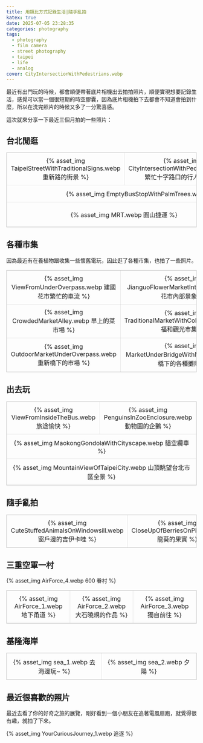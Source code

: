 ```yaml
---
title: 用類比方式記錄生活|隨手亂拍
katex: true
date: 2025-07-05 23:28:35
categories: photography
tags:
  - photography
  - film camera
  - street photography
  - taipei
  - life
  - analog
cover: CityIntersectionWithPedestrians.webp
---
```


最近有出門玩的時候，都會順便帶著底片相機出去拍拍照片，順便實現想要記錄生活，感覺可以當一個很短期的時空膠囊，因為底片相機拍下去都會不知道會拍到什麼，所以在洗完照片的時候又多了一分驚喜感。

這次就來分享一下最近三個月拍的一些照片：

## 台北閒逛

<table style="border-collapse: collapse; width: 100%; border: 1px solid rgba(0,0,0,0.2) !important;">
<tr>
<td style="border: 1px solid rgba(125,125,125,0.2); padding: 10px; text-align: center; width: 33%;">{% asset_img TaipeiStreetWithTraditionalSigns.webp 重新路的街景 %}</td>
<td style="border: 1px solid rgba(125,125,125,0.2); padding: 10px; text-align: center; width: 33%;">{% asset_img CityIntersectionWithPedestrians.webp 繁忙十字路口的行人風景 %}</td>
<td style="border: 1px solid rgba(125,125,125,0.2); padding: 10px; text-align: center; width: 33%;">{% asset_img NewTaipeiBridgeAndPark.webp 新北大橋與公園綠地 %}</td>
</tr>
<tr>
<td colspan="3" style="border: 1px solid rgba(125,125,125,0.2); padding: 10px; text-align: center;">{% asset_img EmptyBusStopWithPalmTrees.webp 椰子樹下的空蕩公車站 %}</td>
</tr>
<tr>
<td colspan="2" style="border: 1px solid rgba(125,125,125,0.2); padding: 10px; text-align: center;">{% asset_img MRT.webp 圓山捷運 %}</td>
<td colspan="1" style="border: 1px solid rgba(125,125,125,0.2); padding: 10px; text-align: center;">{% asset_img Road.webp 穿越 %}</td>
</tr>
</table>

## 各種市集

因為最近有在養植物跟收集一些懷舊電玩，因此逛了各種市集，也拍了一些照片。

<table style="border-collapse: collapse; width: 100%; border: 1px solid rgba(0,0,0,0.2) !important;">
<tr>
<td style="border: 1px solid rgba(125,125,125,0.2); padding: 10px; text-align: center; width: 50%;">{% asset_img ViewFromUnderOverpass.webp 建國花市繁忙的車流 %}</td>
<td style="border: 1px solid rgba(125,125,125,0.2); padding: 10px; text-align: center; width: 50%;">{% asset_img JianguoFlowerMarketInterior.webp 建國花市內部景象 %}</td> 
</tr>
<tr>
<td style="border: 1px solid rgba(125,125,125,0.2); padding: 10px; text-align: center; width: 50%;">{% asset_img CrowdedMarketAlley.webp 早上的菜市場 %}</td>
<td style="border: 1px solid rgba(125,125,125,0.2); padding: 10px; text-align: center; width: 50%;">{% asset_img TraditionalMarketWithColorfulTarps.webp 福和觀光市集 %}</td>
</tr>
<tr>
<td style="border: 1px solid rgba(125,125,125,0.2); padding: 10px; text-align: center; width: 50%;">{% asset_img OutdoorMarketUnderOverpass.webp 重新橋下的市場 %}</td>
<td style="border: 1px solid rgba(125,125,125,0.2); padding: 10px; text-align: center; width: 50%;">{% asset_img MarketUnderBridgeWithMural.webp 重新橋下的各種攤販 %}</td>
</tr>
</table>

## 出去玩

<table style="border-collapse: collapse; width: 100%; border: 1px solid rgba(0,0,0,0.2) !important;">
<tr>
<td style="border: 1px solid rgba(125,125,125,0.2); padding: 10px; text-align: center; width: 50%;">{% asset_img ViewFromInsideTheBus.webp 旅途愉快 %}</td>
<td style="border: 1px solid rgba(125,125,125,0.2); padding: 10px; text-align: center; width: 50%;">{% asset_img PenguinsInZooEnclosure.webp 動物園的企鵝 %}</td>
</tr>
<tr>
<td colspan="3"  style="border: 1px solid rgba(125,125,125,0.2); padding: 10px; text-align: center; width: 100%;">{% asset_img MaokongGondolaWithCityscape.webp 貓空纜車 %}</td>
</tr>
<tr>
<td colspan="3"  style="border: 1px solid rgba(125,125,125,0.2); padding: 10px; text-align: center; width: 100%;">{% asset_img MountainViewOfTaipeiCity.webp 山頂眺望台北市區全景 %}</td></tr>
</table>



## 隨手亂拍

<table style="border-collapse: collapse; width: 100%; border: 1px solid rgba(0,0,0,0.2) !important;">
<tr>
<td style="border: 1px solid rgba(125,125,125,0.2); padding: 10px; text-align: center; width: 50%;">{% asset_img CuteStuffedAnimalsOnWindowsill.webp 窗戶邊的吉伊卡哇 %}</td>
<td style="border: 1px solid rgba(125,125,125,0.2); padding: 10px; text-align: center; width: 50%;">{% asset_img CloseUpOfBerriesOnPlant.webp 龍葵的果實 %}</td>
</tr>
</table>


## 三重空軍一村

{% asset_img AirForce_4.webp 600 眷村 %}

<table style="border-collapse: collapse; width: 100%; border: 1px solid rgba(0,0,0,0.2) !important;">
<tr>
<td style="border: 1px solid rgba(125,125,125,0.2); padding: 10px; text-align: center; width: 33%;">{% asset_img AirForce_1.webp 地下甬道 %}</td>
<td style="border: 1px solid rgba(125,125,125,0.2); padding: 10px; text-align: center; width: 33%;">{% asset_img AirForce_2.webp 大石曉規的作品 %}</td>
<td style="border: 1px solid rgba(125,125,125,0.2); padding: 10px; text-align: center; width: 33%;">{% asset_img AirForce_3.webp 獨自前往 %}
</td>
</tr>
</table>


## 基隆海岸

<table style="border-collapse: collapse; width: 100%; border: 1px solid rgba(0,0,0,0.2) !important;">
<tr>
<td style="border: 1px solid rgba(125,125,125,0.2); padding: 10px; text-align: center; width: 50%;">{% asset_img sea_1.webp 去海邊玩~ %}</td>
<td style="border: 1px solid rgba(125,125,125,0.2); padding: 10px; text-align: center; width: 50%;">{% asset_img sea_2.webp 夕陽 %}</td>
</tr>
</table>

## 最近很喜歡的照片

最近去看了你的好奇之旅的展覽，剛好看到一個小朋友在追著電風扇跑，就覺得很有趣，就拍了下來。

{% asset_img YourCuriousJourney_1.webp 追逐 %}